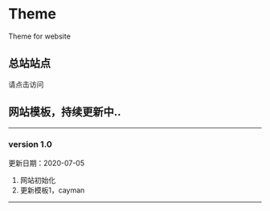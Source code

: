 # Theme
Theme for website

## 总站站点

请点击访问


## 网站模板，持续更新中..
---
### version 1.0

更新日期：2020-07-05

1. 网站初始化
2. 更新模板1，cayman
---